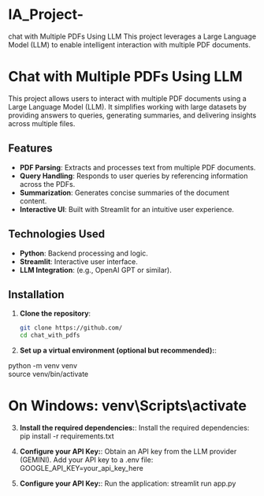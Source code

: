 # IA_Project-
chat with Multiple PDFs Using LLM  This project leverages a Large Language Model (LLM) to enable intelligent interaction with multiple PDF documents. 
# Chat with Multiple PDFs Using LLM  

This project allows users to interact with multiple PDF documents using a Large Language Model (LLM). It simplifies working with large datasets by providing answers to queries, generating summaries, and delivering insights across multiple files.  

## Features  
- **PDF Parsing**: Extracts and processes text from multiple PDF documents.  
- **Query Handling**: Responds to user queries by referencing information across the PDFs.  
- **Summarization**: Generates concise summaries of the document content.  
- **Interactive UI**: Built with Streamlit for an intuitive user experience.  

## Technologies Used  
- **Python**: Backend processing and logic.  
- **Streamlit**: Interactive user interface.  
- **LLM Integration**: (e.g., OpenAI GPT or similar).  

## Installation  

1. **Clone the repository**:  
   ```bash
   git clone https://github.com/
   cd chat_with_pdfs
   
  2. **Set up a virtual environment (optional but recommended):**:

python -m venv venv  
source venv/bin/activate  
# On Windows: venv\Scripts\activate

3. **Install the required dependencies:**:
Install the required dependencies:
pip install -r requirements.txt

4. **Configure your API Key:**:
Obtain an API key from the LLM provider (GEMINI).
Add your API key to a .env file:
GOOGLE_API_KEY=your_api_key_here

6. **Configure your API Key:**:
Run the application:
streamlit run app.py
